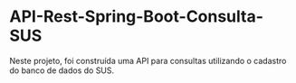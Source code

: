 # API-Rest-Spring-Boot-Consulta-SUS
Neste projeto, foi construída uma API para consultas utilizando o cadastro do banco de dados do SUS.
